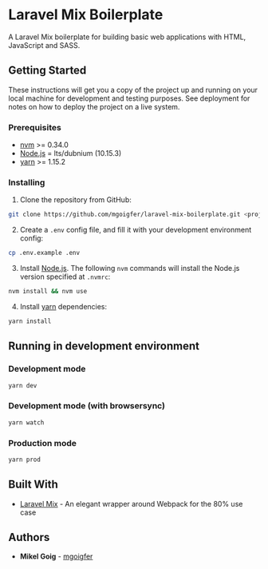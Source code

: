 # Laravel Mix Boilerplate

A Laravel Mix boilerplate for building basic web applications with HTML, JavaScript and SASS.

## Getting Started

These instructions will get you a copy of the project up and running on your local machine for development and testing purposes. See deployment for notes on how to deploy the project on a live system.

### Prerequisites

- [nvm](https://github.com/creationix/nvm) >= 0.34.0
- [Node.js](https://nodejs.org/en/) = lts/dubnium (10.15.3)
- [yarn](https://yarnpkg.com) >= 1.15.2

### Installing

1.  Clone the repository from GitHub:

```bash
git clone https://github.com/mgoigfer/laravel-mix-boilerplate.git <project-name> && cd <project-name> && rm -rf .git
```

2.  Create a `.env` config file, and fill it with your development environment config:

```bash
cp .env.example .env
```

3.  Install [Node.js](https://nodejs.org/en/). The following `nvm` commands will install the Node.js version specified at `.nvmrc`:

```bash
nvm install && nvm use
```

4.  Install [yarn](https://yarnpkg.com) dependencies:

```bash
yarn install
```

## Running in development environment

### Development mode

```bash
yarn dev
```

### Development mode (with browsersync)

```bash
yarn watch
```

### Production mode

```bash
yarn prod
```

## Built With

- [Laravel Mix](https://github.com/JeffreyWay/laravel-mix) - An elegant wrapper around Webpack for the 80% use case

## Authors

- **Mikel Goig** - [mgoigfer](https://github.com/mgoigfer)
